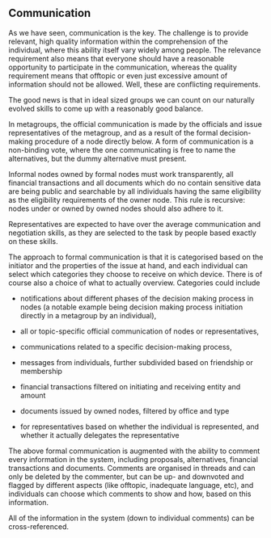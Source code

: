 ## Communication

As we have seen, communication is the key. The challenge is to provide relevant, high quality information within the comprehension of the individual, where this ability itself vary widely among people. The relevance requirement also means that everyone should have a reasonable opportunity to participate in the communication, whereas the quality requirement means that offtopic or even just excessive amount of information should not be allowed. Well, these are conflicting requirements.

The good news is that in ideal sized groups we can count on our naturally evolved skills to come up with a reasonably good balance.

In metagroups, the official communication is made by the officials and issue representatives of the metagroup, and as a result of the formal decision-making procedure of a node directly below. A form of communication is a non-binding vote, where the one communicating is free to name the alternatives, but the dummy alternative must present.

Informal nodes owned by formal nodes must work transparently, all financial transactions and all documents which do no contain sensitive data are being public and searchable by all individuals having the same eligibility as the eligibility requirements of the owner node. This rule is recursive: nodes under or owned by owned nodes should also adhere to it.

Representatives are expected to have over the average communication and negotiation skills, as they are selected to the task by people based exactly on these skills.

The approach to formal communication is that it is categorised based on the initiator and the properties of the issue at hand, and each individual can select which categories they choose to receive on which device. There is of course also a choice of what to actually overview. Categories could include

* notifications about different phases of the decision making process in nodes \(a notable example being decision making process initiation directly in a metagroup by an individual\),

* all or topic-specific official communication of nodes or representatives,

* communications related to a specific decision-making process,

* messages from individuals, further subdivided based on friendship or membership

* financial transactions filtered on initiating and receiving entity and amount

* documents issued by owned nodes, filtered by office and type

* for representatives based on whether the individual is represented, and whether it actually delegates the representative

The above formal communication is augmented with the ability to comment every information in the system, including proposals, alternatives, financial transactions and documents. Comments are organised in threads and can only be deleted by the commenter, but can be up- and downvoted and flagged by different aspects \(like offtopic, inadequate language, etc\), and individuals can choose which comments to show and how, based on this information.

All of the information in the system \(down to individual comments\) can be cross-referenced.



